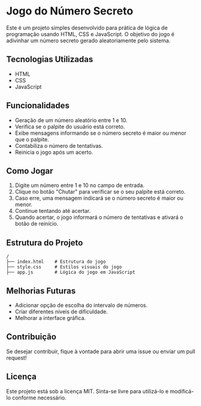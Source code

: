# Jogo do Número Secreto

Este é um projeto simples desenvolvido para prática de lógica de programação usando HTML, CSS e JavaScript. O objetivo do jogo é adivinhar um número secreto gerado aleatoriamente pelo sistema.

## Tecnologias Utilizadas

- HTML
- CSS
- JavaScript

## Funcionalidades

- Geração de um número aleatório entre 1 e 10.
- Verifica se o palpite do usuário está correto.
- Exibe mensagens informando se o número secreto é maior ou menor que o palpite.
- Contabiliza o número de tentativas.
- Reinicia o jogo após um acerto.

## Como Jogar

1. Digite um número entre 1 e 10 no campo de entrada.
2. Clique no botão "Chutar" para verificar se o seu palpite está correto.
3. Caso erre, uma mensagem indicará se o número secreto é maior ou menor.
4. Continue tentando até acertar.
5. Quando acertar, o jogo informará o número de tentativas e ativará o botão de reinício.

## Estrutura do Projeto

```
/
├── index.html    # Estrutura do jogo
├── style.css     # Estilos visuais do jogo
├── app.js        # Lógica do jogo em JavaScript
```


## Melhorias Futuras

- Adicionar opção de escolha do intervalo de números.
- Criar diferentes níveis de dificuldade.
- Melhorar a interface gráfica.

## Contribuição

Se desejar contribuir, fique à vontade para abrir uma issue ou enviar um pull request!

## Licença

Este projeto está sob a licença MIT. Sinta-se livre para utilizá-lo e modificá-lo conforme necessário.

